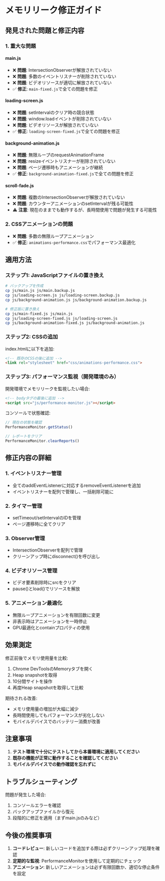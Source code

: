 # メモリリーク修正ガイド

## 発見された問題と修正内容

### 1. **重大な問題**

#### main.js
- ❌ **問題**: IntersectionObserverが解放されていない
- ❌ **問題**: 多数のイベントリスナーが削除されていない
- ❌ **問題**: ビデオリソースが適切に解放されていない
- ✅ **修正**: `main-fixed.js`で全ての問題を修正

#### loading-screen.js
- ❌ **問題**: setIntervalのクリア時の競合状態
- ❌ **問題**: window.loadイベントが削除されていない
- ❌ **問題**: ビデオリソースが解放されていない
- ✅ **修正**: `loading-screen-fixed.js`で全ての問題を修正

#### background-animation.js
- ❌ **問題**: 無限ループのrequestAnimationFrame
- ❌ **問題**: resizeイベントリスナーが削除されていない
- ❌ **問題**: ページ遷移時もアニメーションが継続
- ✅ **修正**: `background-animation-fixed.js`で全ての問題を修正

#### scroll-fade.js
- ❌ **問題**: 複数のIntersectionObserverが解放されていない
- ❌ **問題**: カウンターアニメーションのsetIntervalが残る可能性
- ⚠️ **注意**: 現在のままでも動作するが、長時間使用で問題が発生する可能性

### 2. **CSSアニメーションの問題**

- ❌ **問題**: 多数の無限ループアニメーション
- ✅ **修正**: `animations-performance.css`でパフォーマンス最適化

## 適用方法

### ステップ1: JavaScriptファイルの置き換え

```bash
# バックアップを作成
cp js/main.js js/main.backup.js
cp js/loading-screen.js js/loading-screen.backup.js
cp js/background-animation.js js/background-animation.backup.js

# 修正版に置き換え
cp js/main-fixed.js js/main.js
cp js/loading-screen-fixed.js js/loading-screen.js
cp js/background-animation-fixed.js js/background-animation.js
```

### ステップ2: CSSの追加

index.htmlに以下を追加:

```html
<!-- 既存のCSSの後に追加 -->
<link rel="stylesheet" href="css/animations-performance.css">
```

### ステップ3: パフォーマンス監視（開発環境のみ）

開発環境でメモリリークを監視したい場合:

```html
<!-- bodyタグの最後に追加 -->
<script src="js/performance-monitor.js"></script>
```

コンソールで状態確認:
```javascript
// 現在の状態を確認
PerformanceMonitor.getStatus()

// レポートをクリア
PerformanceMonitor.clearReports()
```

## 修正内容の詳細

### 1. イベントリスナー管理
- 全てのaddEventListenerに対応するremoveEventListenerを追加
- イベントリスナーを配列で管理し、一括削除可能に

### 2. タイマー管理
- setTimeout/setIntervalのIDを管理
- ページ遷移時に全てクリア

### 3. Observer管理
- IntersectionObserverを配列で管理
- クリーンアップ時にdisconnect()を呼び出し

### 4. ビデオリソース管理
- ビデオ要素削除時にsrcをクリア
- pause()とload()でリソースを解放

### 5. アニメーション最適化
- 無限ループアニメーションを有限回数に変更
- 非表示時はアニメーションを一時停止
- GPU最適化とcontainプロパティの使用

## 効果測定

修正前後でメモリ使用量を比較:

1. Chrome DevToolsのMemoryタブを開く
2. Heap snapshotを取得
3. 10分間サイトを操作
4. 再度Heap snapshotを取得して比較

期待される改善:
- メモリ使用量の増加が大幅に減少
- 長時間使用してもパフォーマンスが劣化しない
- モバイルデバイスでのバッテリー消費が改善

## 注意事項

1. **テスト環境で十分にテストしてから本番環境に適用してください**
2. **既存の機能が正常に動作することを確認してください**
3. **モバイルデバイスでの動作確認を忘れずに**

## トラブルシューティング

問題が発生した場合:

1. コンソールエラーを確認
2. バックアップファイルから復元
3. 段階的に修正を適用（まずmain.jsのみなど）

## 今後の推奨事項

1. **コードレビュー**: 新しいコードを追加する際は必ずクリーンアップ処理を確認
2. **定期的な監視**: PerformanceMonitorを使用して定期的にチェック
3. **アニメーション**: 新しいアニメーションは必ず有限回数か、適切な停止条件を設定